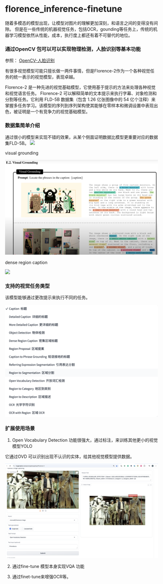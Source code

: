 # florence_inference-finetune

随着多模态的模型出现，让模型对图片的理解更加深刻，和语言之间的变得没有间隙。
但是在一些传统的机器视觉任务，包括OCR，gounding等任务上，传统的机器学习模型依然从性能，成本，执行度上都还有着不可替代的地位。

### 通过OpenCV 包可以可以实现物理检测，人脸识别等基本功能

参照： [OpenCV-人脸识别](./cv_face_rec_identity.ipynb)


有很多视觉模型可能只擅长做一两件事情，但是Florence-2作为一个各种视觉任务的统一表示的视觉模型，表现卓越。

Florence-2 是一种先进的视觉基础模型，它使用基于提示的方法来处理各种视觉和视觉语言任务。 Florence-2 可以解释简单的文本提示来执行字幕、对象检测和分割等任务。它利用 FLD-5B 数据集（包含 1.26 亿张图像中的 54 亿个注释）来掌握多任务学习。该模型的序列到序列架构使其能够在零样本和微调设置中表现出色，被证明是一个有竞争力的视觉基础模型。


### 数据集简单介绍

通过很小的模型来实现不错的效果，从某个侧面证明数据比模型更重要对应的数据集FLD-5B。
![](./pictures/FLD-5B-example.png)

visual grounding

![](./pictures/visual-grounding.png)

dense region caption   

![](./pictures/deneseRegionCaption.png)

### 支持的视觉任务类型
该模型能够通过更改提示来执行不同的任务。

![](./pictures/tasks-type.png)

### 扩展使用场景

1. Open Vocabulary Detection 功能很强大，通过标注，来训练其他更小的视觉模型YOLO

它通过OVD 可以识别出现不认识的实体，给其他视觉模型提供数据。

![](./pictures/OVD.png)

2. 通过fine-tune 模型本身实现VQA 功能

3. 通过finet-tune来增强OCR等。

